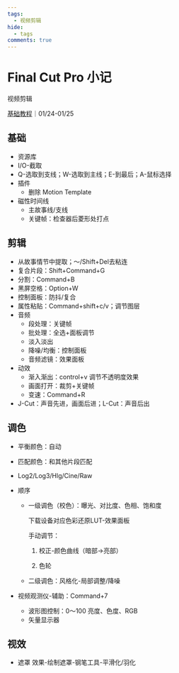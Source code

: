 ```yaml
---
tags:
  - 视频剪辑
hide:
  - tags
comments: true
---
```

# Final Cut Pro 小记

<div class="badges">
<span class="badge badge1">视频剪辑</span>
</div>

[基础教程](https://www.bilibili.com/video/BV15T4y127n4)｜01/24-01/25

## 基础

- 资源库
- I/O-截取
- Q-选取到支线；W-选取到主线；E-到最后；A-鼠标选择
- 插件
  - 删除 Motion Template
- 磁性时间线
  - 主故事线/支线
  - 关键帧：检查器后菱形处打点

## 剪辑

- 从故事情节中提取；～/Shift+Del去粘连
- 复合片段：Shift+Command+G
- 分割：Command+B
- 黑屏空格：Option+W
- 控制面板：防抖/复合
- 属性粘贴：Command+shift+c/v；调节图层
- 音频
  - 段处理：关键帧
  - 批处理：全选+面板调节
  - 淡入淡出
  - 降噪/均衡：控制面板
  - 音频滤镜：效果面板
- 动效
  - 渐入渐出：control+v 调节不透明度效果
  - 画面打开：裁剪+关键帧
  - 变速：Command+R
- J-Cut：声音先进，画面后进；L-Cut：声音后出

## 调色

- 平衡颜色：自动
- 匹配颜色：和其他片段匹配
- Log2/Log3/Hlg/Cine/Raw

- 顺序

  - 一级调色（校色）：曝光、对比度、色相、饱和度

    下载设备对应色彩还原LUT-效果面板

    手动调节：

    1. 校正-颜色曲线（暗部->亮部）

    2. 色轮

  - 二级调色：风格化-局部调整/降噪

- 视频观测仪-辅助：Command+7

  - 波形图控制：0～100 亮度、色度、RGB
  - 矢量显示器

## 视效

- 遮罩 效果-绘制遮罩-钢笔工具-平滑化/羽化
